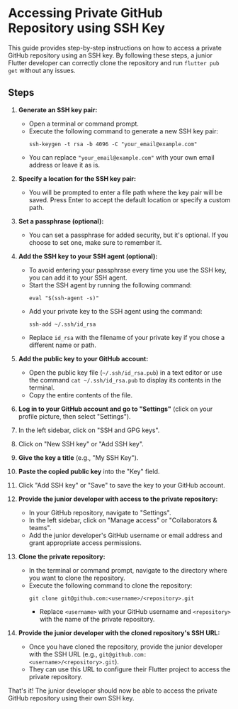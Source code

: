 # Accessing Private GitHub Repository using SSH Key

This guide provides step-by-step instructions on how to access a private GitHub repository using an SSH key. By following these steps, a junior Flutter developer can correctly clone the repository and run `flutter pub get` without any issues.

## Steps

1. **Generate an SSH key pair:**

   - Open a terminal or command prompt.
   - Execute the following command to generate a new SSH key pair:
     ```
     ssh-keygen -t rsa -b 4096 -C "your_email@example.com"
     ```
   - You can replace `"your_email@example.com"` with your own email address or leave it as is.

2. **Specify a location for the SSH key pair:**

   - You will be prompted to enter a file path where the key pair will be saved. Press Enter to accept the default location or specify a custom path.

3. **Set a passphrase (optional):**

   - You can set a passphrase for added security, but it's optional. If you choose to set one, make sure to remember it.

4. **Add the SSH key to your SSH agent (optional):**

   - To avoid entering your passphrase every time you use the SSH key, you can add it to your SSH agent.
   - Start the SSH agent by running the following command:
     ```
     eval "$(ssh-agent -s)"
     ```
   - Add your private key to the SSH agent using the command:
     ```
     ssh-add ~/.ssh/id_rsa
     ```
   - Replace `id_rsa` with the filename of your private key if you chose a different name or path.

5. **Add the public key to your GitHub account:**

   - Open the public key file (`~/.ssh/id_rsa.pub`) in a text editor or use the command `cat ~/.ssh/id_rsa.pub` to display its contents in the terminal.
   - Copy the entire contents of the file.

6. **Log in to your GitHub account and go to "Settings"** (click on your profile picture, then select "Settings").

7. In the left sidebar, click on "SSH and GPG keys".

8. Click on "New SSH key" or "Add SSH key".

9. **Give the key a title** (e.g., "My SSH Key").

10. **Paste the copied public key** into the "Key" field.

11. Click "Add SSH key" or "Save" to save the key to your GitHub account.

12. **Provide the junior developer with access to the private repository:**

    - In your GitHub repository, navigate to "Settings".
    - In the left sidebar, click on "Manage access" or "Collaborators & teams".
    - Add the junior developer's GitHub username or email address and grant appropriate access permissions.

13. **Clone the private repository:**

    - In the terminal or command prompt, navigate to the directory where you want to clone the repository.
    - Execute the following command to clone the repository:
      ```
      git clone git@github.com:<username>/<repository>.git
      ```
      - Replace `<username>` with your GitHub username and `<repository>` with the name of the private repository.

14. **Provide the junior developer with the cloned repository's SSH URL:**

    - Once you have cloned the repository, provide the junior developer with the SSH URL (e.g., `git@github.com:<username>/<repository>.git`).
    - They can use this URL to configure their Flutter project to access the private repository.

That's it! The junior developer should now be able to access the private GitHub repository using their own SSH key.

